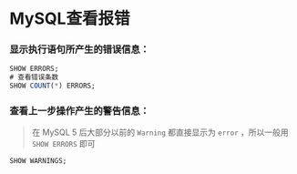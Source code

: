 # MySQL查看报错


### 显示执行语句所产生的错误信息：

```sql
SHOW ERRORS;
# 查看错误条数
SHOW COUNT(*) ERRORS;
```

### 查看上一步操作产生的警告信息：
> 在 MySQL 5 后大部分以前的 `Warning` 都直接显示为 `error` ，所以一般用 `SHOW ERRORS` 即可

```sql
SHOW WARNINGS;
```